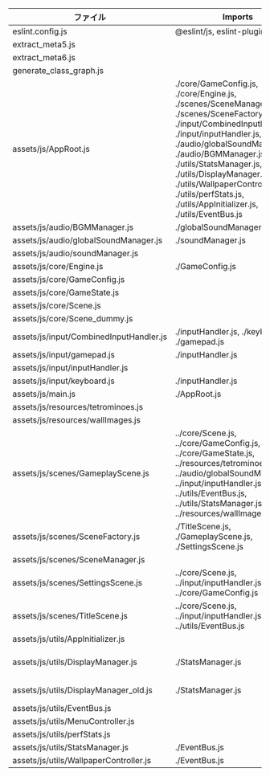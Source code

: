 | ファイル | Imports | Classes | SuperClasses |
|---|---|---|---|
| eslint.config.js | @eslint/js, eslint-plugin-import |  |  |
| extract_meta5.js |  |  |  |
| extract_meta6.js |  |  |  |
| generate_class_graph.js |  |  |  |
| assets/js/AppRoot.js | ./core/GameConfig.js, ./core/Engine.js, ./scenes/SceneManager.js, ./scenes/SceneFactory.js, ./input/CombinedInputHandler.js, ./input/inputHandler.js, ./audio/globalSoundManager.js, ./audio/BGMManager.js, ./utils/StatsManager.js, ./utils/DisplayManager.js, ./utils/WallpaperController.js, ./utils/perfStats.js, ./utils/AppInitializer.js, ./utils/EventBus.js | AppRoot |  |
| assets/js/audio/BGMManager.js | ./globalSoundManager.js | BGMManager |  |
| assets/js/audio/globalSoundManager.js | ./soundManager.js |  |  |
| assets/js/audio/soundManager.js |  | SoundManager |  |
| assets/js/core/Engine.js | ./GameConfig.js | Engine |  |
| assets/js/core/GameConfig.js |  | GameConfig |  |
| assets/js/core/GameState.js |  | GameState |  |
| assets/js/core/Scene.js |  | Scene |  |
| assets/js/core/Scene_dummy.js |  | Scene_dummy |  |
| assets/js/input/CombinedInputHandler.js | ./inputHandler.js, ./keyboard.js, ./gamepad.js | CombinedInputHandler | InputHandler |
| assets/js/input/gamepad.js | ./inputHandler.js | GamepadInputHandler | InputHandler |
| assets/js/input/inputHandler.js |  | InputHandler |  |
| assets/js/input/keyboard.js | ./inputHandler.js | KeyboardInputHandler | InputHandler |
| assets/js/main.js | ./AppRoot.js |  |  |
| assets/js/resources/tetrominoes.js |  |  |  |
| assets/js/resources/wallImages.js |  |  |  |
| assets/js/scenes/GameplayScene.js | ../core/Scene.js, ../core/GameConfig.js, ../core/GameState.js, ../resources/tetrominoes.js, ../audio/globalSoundManager.js, ../input/inputHandler.js, ../utils/EventBus.js, ../utils/StatsManager.js, ../resources/wallImages.js | GameplayScene, GameplayScene | Scene, Scene |
| assets/js/scenes/SceneFactory.js | ./TitleScene.js, ./GameplayScene.js, ./SettingsScene.js | SceneFactory |  |
| assets/js/scenes/SceneManager.js |  | SceneManager |  |
| assets/js/scenes/SettingsScene.js | ../core/Scene.js, ../input/inputHandler.js, ../core/GameConfig.js | SettingsScene, SettingsScene | Scene, Scene |
| assets/js/scenes/TitleScene.js | ../core/Scene.js, ../input/inputHandler.js, ../utils/EventBus.js | TitleScene, TitleScene | Scene, Scene |
| assets/js/utils/AppInitializer.js |  | AppInitializer |  |
| assets/js/utils/DisplayManager.js | ./StatsManager.js | ViewBase, StatsView, DebugView, DisplayManager | ViewBase, ViewBase |
| assets/js/utils/DisplayManager_old.js | ./StatsManager.js | StatsView, DebugView, DisplayManager |  |
| assets/js/utils/EventBus.js |  | EventBusClass |  |
| assets/js/utils/MenuController.js |  | MenuController |  |
| assets/js/utils/perfStats.js |  | PerfStats |  |
| assets/js/utils/StatsManager.js | ./EventBus.js | StatsManagerClass |  |
| assets/js/utils/WallpaperController.js | ./EventBus.js | WallpaperController |  |
